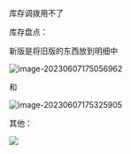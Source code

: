 

库存调拨用不了







库存盘点：

新版是将旧版的东西放到明细中

![image-20230607175056962](C:\Users\28982\AppData\Roaming\Typora\typora-user-images\image-20230607175056962.png)

和

![image-20230607175325905](C:\Users\28982\AppData\Roaming\Typora\typora-user-images\image-20230607175325905.png)



其他：

![](C:\Users\28982\AppData\Roaming\Typora\typora-user-images\image-20230607171922555.png)





